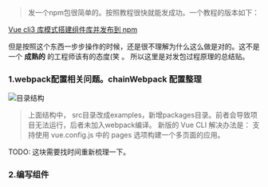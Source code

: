 > 发一个npm包很简单的。按照教程很快就能发成功。一个教程的版本如下：

[Vue cli3 库模式搭建组件库并发布到 npm](https://juejin.im/post/5bbab9de5188255c8c0cb0e3)

但是按照这个东西一步步操作的时候，还是很不理解为什么这么做是对的。这不是一个 **成熟的** 的工程师该有的态度(笑 。 所以这里是对发包过程原理的总结贴。

### 1.webpack配置相关问题。chainWebpack 配置整理
![目录结构](https://github.com/Hillkinsh/javascript/blob/master/image/baojiegou.png)

> 上面结构中， src目录改成examples，新增packages目录。前者会导致项目无法运行，后者未加入webpack编译。
> 新版的 Vue CLI 解决办法是： 支持使用 vue.config.js 中的 pages 选项构建一个多页面的应用。

TODO: 这块需要找时间重新梳理一下。

### 2.编写组件


